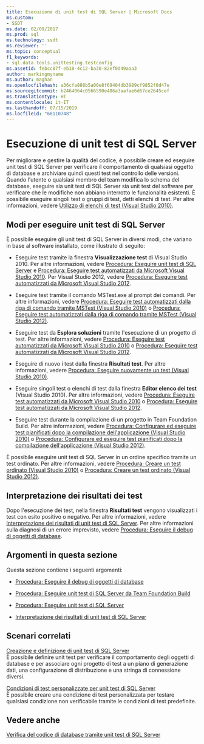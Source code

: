 ```yaml
---
title: Esecuzione di unit test di SQL Server | Microsoft Docs
ms.custom:
- SSDT
ms.date: 02/09/2017
ms.prod: sql
ms.technology: ssdt
ms.reviewer: ''
ms.topic: conceptual
f1_keywords:
- sql.data.tools.unittesting.testconfig
ms.assetid: febcc87f-eb18-4c12-ba30-82ef0d49aaa3
author: markingmyname
ms.author: maghan
ms.openlocfilehash: a36cfa888b5a00e8f69404db3989cf9852f0d47e
ms.sourcegitcommit: b2464064c0566590e486a3aafae6d67ce2645cef
ms.translationtype: HT
ms.contentlocale: it-IT
ms.lasthandoff: 07/15/2019
ms.locfileid: "68110748"
---
```

# <a name="running-sql-server-unit-tests"></a>Esecuzione di unit test di SQL Server
Per migliorare e gestire la qualità del codice, è possibile creare ed eseguire unit test di SQL Server per verificare il comportamento di qualsiasi oggetto di database e archiviare quindi questi test nel controllo delle versioni. Quando l'utente o qualsiasi membro del team modifica lo schema del database, eseguire sia unit test di SQL Server sia unit test del software per verificare che le modifiche non abbiano interrotto le funzionalità esistenti. È possibile eseguire singoli test o gruppi di test, detti elenchi di test. Per altre informazioni, vedere [Utilizzo di elenchi di test (Visual Studio 2010)](https://msdn.microsoft.com/library/ms182461(VS.100).aspx).  
  
## <a name="ways-to-run-sql-server-unit-tests"></a>Modi per eseguire unit test di SQL Server  
È possibile eseguire gli unit test di SQL Server in diversi modi, che variano in base al software installato, come illustrato di seguito:  
  
-   Eseguire test tramite la finestra **Visualizzazione test** di Visual Studio 2010. Per altre informazioni, vedere [Procedura: Eseguire unit test di SQL Server](../ssdt/how-to-run-sql-server-unit-tests.md) e [Procedura: Eseguire test automatizzati da Microsoft Visual Studio 2010](https://msdn.microsoft.com/library/ms182470(VS.100).aspx). Per Visual Studio 2012, vedere [Procedura: Eseguire test automatizzati da Microsoft Visual Studio 2012](https://msdn.microsoft.com/library/ms182470.aspx).  
  
-   Eseguire test tramite il comando MSTest.exe al prompt dei comandi. Per altre informazioni, vedere [Procedura: Eseguire test automatizzati dalla riga di comando tramite MSTest (Visual Studio 2010)](https://msdn.microsoft.com/library/ms182487(VS.100).aspx) o [Procedura: Eseguire test automatizzati dalla riga di comando tramite MSTest (Visual Studio 2012)](https://msdn.microsoft.com/library/ms182487.aspx).  
  
-   Eseguire test da **Esplora soluzioni** tramite l'esecuzione di un progetto di test. Per altre informazioni, vedere [Procedura: Eseguire test automatizzati da Microsoft Visual Studio 2010](https://msdn.microsoft.com/library/ms182470(VS.100).aspx) o [Procedura: Eseguire test automatizzati da Microsoft Visual Studio 2012](https://msdn.microsoft.com/library/ms182470.aspx).  
  
-   Eseguire di nuovo i test dalla finestra **Risultati test**. Per altre informazioni, vedere [Procedura: Eseguire nuovamente un test (Visual Studio 2010)](https://msdn.microsoft.com/library/ms182472(VS.100).aspx).  
  
-   Eseguire singoli test o elenchi di test dalla finestra **Editor elenco dei test** (Visual Studio 2010). Per altre informazioni, vedere [Procedura: Eseguire test automatizzati da Microsoft Visual Studio 2010](https://msdn.microsoft.com/library/ms182470(VS.100).aspx) o [Procedura: Eseguire test automatizzati da Microsoft Visual Studio 2012](https://msdn.microsoft.com/library/ms182470.aspx).  
  
-   Eseguire test durante la compilazione di un progetto in Team Foundation Build. Per altre informazioni, vedere [Procedura: Configurare ed eseguire test pianificati dopo la compilazione dell'applicazione (Visual Studio 2010)](https://msdn.microsoft.com/library/ms182465(VS.100).aspx) o [Procedura: Configurare ed eseguire test pianificati dopo la compilazione dell'applicazione (Visual Studio 2012)](https://msdn.microsoft.com/library/ms182465.aspx).  
  
È possibile eseguire unit test di SQL Server in un ordine specifico tramite un test ordinato. Per altre informazioni, vedere [Procedura: Creare un test ordinato (Visual Studio 2010)](https://msdn.microsoft.com/library/ms182631(VS.100).aspx) o [Procedura: Creare un test ordinato (Visual Studio 2012)](https://msdn.microsoft.com/library/ms182631.aspx).  
  
## <a name="interpreting-tests-results"></a>Interpretazione dei risultati dei test  
Dopo l'esecuzione dei test, nella finestra **Risultati test** vengono visualizzati i test con esito positivo o negativo. Per altre informazioni, vedere [Interpretazione dei risultati di unit test di SQL Server](../ssdt/interpreting-sql-server-unit-test-results.md). Per altre informazioni sulla diagnosi di un errore imprevisto, vedere [Procedura: Eseguire il debug di oggetti di database](../ssdt/how-to-debug-database-objects.md).  
  
## <a name="topics-in-this-section"></a>Argomenti in questa sezione  
Questa sezione contiene i seguenti argomenti:  
  
-   [Procedura: Eseguire il debug di oggetti di database](../ssdt/how-to-debug-database-objects.md)  
  
-   [Procedura: Eseguire unit test di SQL Server da Team Foundation Build](../ssdt/how-to-run-sql-server-unit-tests-from-team-foundation-build.md)  
  
-   [Procedura: Eseguire unit test di SQL Server](../ssdt/how-to-run-sql-server-unit-tests.md)  
  
-   [Interpretazione dei risultati di unit test di SQL Server](../ssdt/interpreting-sql-server-unit-test-results.md)  
  
## <a name="related-scenarios"></a>Scenari correlati  
[Creazione e definizione di unit test di SQL Server](../ssdt/creating-and-defining-sql-server-unit-tests.md)  
È possibile definire unit test per verificare il comportamento degli oggetti di database e per associare ogni progetto di test a un piano di generazione dati, una configurazione di distribuzione e una stringa di connessione diversi.  
  
[Condizioni di test personalizzate per unit test di SQL Server](../ssdt/custom-test-conditions-for-sql-server-unit-tests.md)  
È possibile creare una condizione di test personalizzata per testare qualsiasi condizione non verificabile tramite le condizioni di test predefinite.  
  
## <a name="see-also"></a>Vedere anche  
[Verifica del codice di database tramite unit test di SQL Server](../ssdt/verifying-database-code-by-using-sql-server-unit-tests.md)  
  

